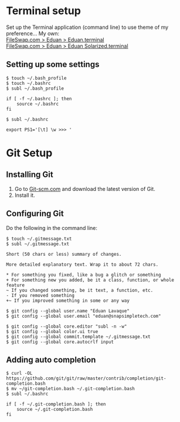 # Terminal setup

Set up the Terminal application (command line) to use theme of my preference... My own:<br />
[FileSwap.com > Eduan > Eduan.terminal](http://www.fileswap.com/dl/t0wJEala52/Eduan.terminal.html)<br />
[FileSwap.com > Eduan > Eduan Solarized.terminal](http://www.fileswap.com/dl/EI7dxyi24P/Eduan_Solarized.terminal.html)

## Setting up some settings

`$ touch ~/.bash_profile`<br />
`$ touch ~/.bashrc`<br />
`$ subl ~/.bash_profile`

    if [ -f ~/.bashrc ]; then
        source ~/.bashrc
    fi

`$ subl ~/.bashrc`

    export PS1='[\t] \w >>> '

# Git Setup

## Installing Git

1. Go to [Git-scm.com](http://git-scm.com/) and download the latest version of Git.
2. Install it.

## Configuring Git

Do the following in the command line:

`$ touch ~/.gitmessage.txt`<br />
`$ subl ~/.gitmessage.txt`

    Short (50 chars or less) summary of changes.

    More detailed explanatory text. Wrap it to about 72 chars.

    * For something you fixed, like a bug a glitch or something
    + For something new you added, be it a class, function, or whole feature
    ~ If you changed something, be it text, a function, etc.
    - If you removed something
    +~ If you improved something in some or any way

`$ git config --global user.name "Eduan Lavaque"`<br />
`$ git config --global user.email "eduan@snapsimpletech.com"`<br />

`$ git config --global core.editor "subl -n -w"`<br />
`$ git config --global color.ui true`<br />
`$ git config --global commit.template ~/.gitmessage.txt`<br />
`$ git config --global core.autocrlf input`

## Adding auto completion

`$ curl -OL https://github.com/git/git/raw/master/contrib/completion/git-completion.bash`<br />
`$ mv ~/git-completion.bash ~/.git-completion.bash`<br />
`$ subl ~/.bashrc`

    if [ -f ~/.git-completion.bash ]; then
        source ~/.git-completion.bash
    fi
